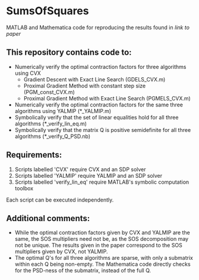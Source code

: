 # SumsOfSquares
MATLAB and Mathematica code for reproducing the results found in _link to paper_
  
## This repository contains code to:
- Numerically verify the optimal contraction factors for three algorithms using CVX
  - Gradient Descent with Exact Line Search (GDELS_CVX.m)
  - Proximal Gradient Method with constant step size (PGM_const_CVX.m)
  - Proximal Gradient Method with Exact Line Search (PGMELS_CVX.m)
- Numerically verify the optimal contraction factors for the same three algorithms using YALMIP (*_YALMIP.m)
- Symbolically verify that the set of linear equalities hold for all three algorithms (*_verify_lin_eq.m)
- Symbolically verify that the matrix Q is positive semidefinite for all three algorithms (*_verify_Q_PSD.nb)

## Requirements:
1. Scripts labelled 'CVX' require CVX and an SDP solver
2. Scripts labelled 'YALMIP' require YALMIP and an SDP solver
3. Scripts labelled 'verify_lin_eq' require MATLAB's symbolic computation toolbox

Each script can be executed independently.

## Additional comments:
- While the optimal contraction factors given by CVX and YALMIP are the same, the SOS multipliers need not be, as the SOS decomposition may not be unique. The results given in the paper correspond to the SOS multipliers given by CVX, not YALMIP.
- The optimal Q's for all three algorithms are sparse, with only a submatrix within each Q being non-empty. The Mathematica code directly checks for the PSD-ness of the submatrix, instead of the full Q.

